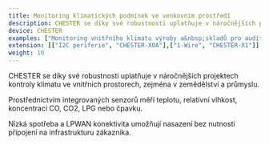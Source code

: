 ```yaml
---
title: Monitoring klimatických podmínek ve venkovním prostředí
description: CHESTER se díky své robustnosti uplatňuje v náročnějších projektech kontroly klimatu ve vnitřních prostoreách, zejména v zemědělství a průmyslu.
device: CHESTER
examples: ["Monitoring vnitřního klimatu výroby a&nbsp;skladů pro audity kvality","Monitoring indexu teploty a vlhkosti (THI) u&nbsp;chovatelů zvířat","Monitoring klimatu v&nbsp;kancelářských prostorech","Monitoring teploty v&nbsp;mrazících a&nbsp;chladících boxech"]
extension: [["I2C periferie", "CHESTER-X0A"],["1-Wire", "CHESTER-X1"]]
weight: 10
---
```


CHESTER se díky své robustnosti uplatňuje v náročnějších projektech kontroly klimatu ve vnitřních prostorech, zejména v zemědělství a průmyslu.

Prostřednictvím integrovaných senzorů měří teplotu, relativní vlhkost, koncentraci CO, CO2, LPG nebo čpavku.

Nízká spotřeba a LPWAN konektivita umožňují nasazení bez nutnosti připojení na infrastrukturu zákazníka.
